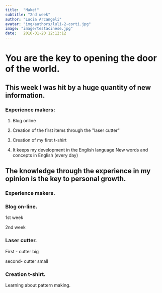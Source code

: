 ```yaml
---
title:  "Make!"
subtitle: "2nd week"
author: "Lucia Arcangeli"
avatar: "img/authors/luli-2-corti.jpg"
image: "image/testacinese.jpg"
date:   2016-01-20 12:12:12
---
```


# You are the key to opening the door of the world. 

## This week I was hit by a huge quantity of new information.

### Experience makers:

1. Blog online

2. Creation of the first items through the "laser cutter"

3. Creation of my first t-shirt

4. It keeps my development in the English language
   New words and concepts in English (every day)

## The knowledge through the experience in my opinion  is the key to personal growth.


### Experience makers.


### Blog on-line.

1st week

2nd week

### Laser cutter.

First - cutter big

second- cutter small

### Creation t-shirt. 

Learning about pattern making.